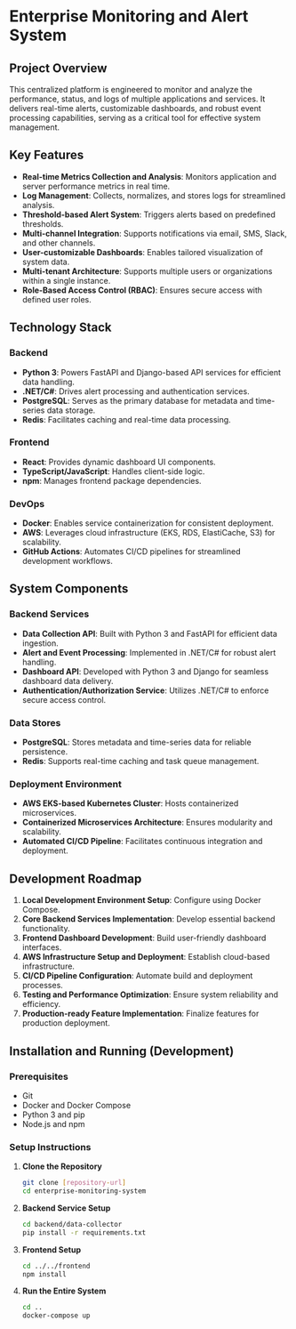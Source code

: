# Enterprise Monitoring and Alert System

## Project Overview

This centralized platform is engineered to monitor and analyze the performance, status, and logs of multiple applications and services. It delivers real-time alerts, customizable dashboards, and robust event processing capabilities, serving as a critical tool for effective system management.

## Key Features

- **Real-time Metrics Collection and Analysis**: Monitors application and server performance metrics in real time.
- **Log Management**: Collects, normalizes, and stores logs for streamlined analysis.
- **Threshold-based Alert System**: Triggers alerts based on predefined thresholds.
- **Multi-channel Integration**: Supports notifications via email, SMS, Slack, and other channels.
- **User-customizable Dashboards**: Enables tailored visualization of system data.
- **Multi-tenant Architecture**: Supports multiple users or organizations within a single instance.
- **Role-Based Access Control (RBAC)**: Ensures secure access with defined user roles.

## Technology Stack

### Backend
- **Python 3**: Powers FastAPI and Django-based API services for efficient data handling.
- **.NET/C#**: Drives alert processing and authentication services.
- **PostgreSQL**: Serves as the primary database for metadata and time-series data storage.
- **Redis**: Facilitates caching and real-time data processing.

### Frontend
- **React**: Provides dynamic dashboard UI components.
- **TypeScript/JavaScript**: Handles client-side logic.
- **npm**: Manages frontend package dependencies.

### DevOps
- **Docker**: Enables service containerization for consistent deployment.
- **AWS**: Leverages cloud infrastructure (EKS, RDS, ElastiCache, S3) for scalability.
- **GitHub Actions**: Automates CI/CD pipelines for streamlined development workflows.

## System Components

### Backend Services
- **Data Collection API**: Built with Python 3 and FastAPI for efficient data ingestion.
- **Alert and Event Processing**: Implemented in .NET/C# for robust alert handling.
- **Dashboard API**: Developed with Python 3 and Django for seamless dashboard data delivery.
- **Authentication/Authorization Service**: Utilizes .NET/C# to enforce secure access control.

### Data Stores
- **PostgreSQL**: Stores metadata and time-series data for reliable persistence.
- **Redis**: Supports real-time caching and task queue management.

### Deployment Environment
- **AWS EKS-based Kubernetes Cluster**: Hosts containerized microservices.
- **Containerized Microservices Architecture**: Ensures modularity and scalability.
- **Automated CI/CD Pipeline**: Facilitates continuous integration and deployment.

## Development Roadmap

1. **Local Development Environment Setup**: Configure using Docker Compose.
2. **Core Backend Services Implementation**: Develop essential backend functionality.
3. **Frontend Dashboard Development**: Build user-friendly dashboard interfaces.
4. **AWS Infrastructure Setup and Deployment**: Establish cloud-based infrastructure.
5. **CI/CD Pipeline Configuration**: Automate build and deployment processes.
6. **Testing and Performance Optimization**: Ensure system reliability and efficiency.
7. **Production-ready Feature Implementation**: Finalize features for production deployment.

## Installation and Running (Development)

### Prerequisites
- Git
- Docker and Docker Compose
- Python 3 and pip
- Node.js and npm

### Setup Instructions

1. **Clone the Repository**
   ```bash
   git clone [repository-url]
   cd enterprise-monitoring-system
   ```

2. **Backend Service Setup**
   ```bash
   cd backend/data-collector
   pip install -r requirements.txt
   ```

3. **Frontend Setup**
   ```bash
   cd ../../frontend
   npm install
   ```

4. **Run the Entire System**
   ```bash
   cd ..
   docker-compose up
   ```